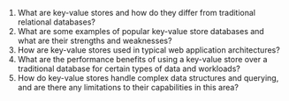 

1. What are key-value stores and how do they differ from traditional relational databases?
2. What are some examples of popular key-value store databases and what are their strengths and weaknesses?
3. How are key-value stores used in typical web application architectures?
4. What are the performance benefits of using a key-value store over a traditional database for certain types of data and workloads?
5. How do key-value stores handle complex data structures and querying, and are there any limitations to their capabilities in this area?